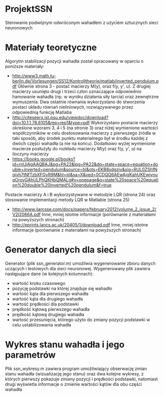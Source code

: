 # ProjektSSN
Sterowanie podwójnym odwróconym wahadłem z użyciem sztucznych sieci neuronowych

Materiały teoretyczne
============
Algorytm stabilizacji pozycji wahadła został opracowany w oparciu o poniższe materiały:
- http://www3.math.tu-berlin.de/Vorlesungen/SS12/Kontrolltheorie/matlab/inverted_pendulum.pdf
Głównie strona 3 - postać macierzy M(y), oraz f(y, y', u). Z drugiej macierzy usunięto drugi i trzeci
człon oznaczające odpowiednio hamowanie wahadła (np. w wyniku działania siły tarcia) oraz zewnętrzne wymuszenia.
Dwa ostatnie równania wykorzystano do stworzenia postaci układu równań nieliniowych, rozwiązywanego przez odpowiednią funkcję Matlaba
- http://citeseerx.ist.psu.edu/viewdoc/download?doi=10.1.1.78.6105&rep=rep1&type=pdf
Wykorzystano postacie macierzy określone wzorami 3, 4 i 5 (na stronie 3) oraz niżej wymienione wartości współczynników w celu dostosowania
macierzy z pierwszego źródła w taki sposób, aby środek punktu materialnego był w środku każdej z dwóch części wahadła (a nie na końcu).
Dodatkowo wyżej wymienione macierze posłużyły do rozkładu macierzy M(y) oraz f(y, y', u) na iloczyny macierzy
- https://books.google.pl/books?id=rnUiAgAAQBAJ&pg=PA22&lpg=PA22&dq=state+space+equation+double+inverted+pendulum&source=bl&ots=EKB8xdgzjy&sig=RUL0ZShfNqiyh7tNfTzbXFGyR9M&hl=pl&sa=X&ved=0CDQQ6AEwAjgKahUKEwjynuqOrovGAhULPhQKHbQMALg#v=onepage&q=state%20space%20equation%20double%20inverted%20pendulum&f=true

Postacie macierzy A i B wykorzystywane w metodzie LQR (strona 24) oraz stosowanie implementacji metody LQR w Matlabie (strona 25)
- http://www.ijarcsse.com/docs/papers/february2012/volume_2_issue_2/V2I2066A.pdf
Inne, mniej istotne informacje (porównanie z materiałami na powyższych stronach)
- http://eprints.lancs.ac.uk/20405/1/download.pdf
Inne, mniej istotne informacje (porównanie z materiałami na powyższych stronach)

Generator danych dla sieci
============
Generator (plik ssn_generator.m) umożliwia wygenerowanie zbioru danych uczących i testowych dla sieci neuronowej.
Wygenerowany plik zawiera następujące dane (w kolejnych kolumnach):
- wartość kroku czasowego
- pozycję podstawki na której znajduje się wahadło
- wartość kąta dla pierwszego wahadła
- wartość kąta dla drugiego wahadła
- wartość prędkości dla podstawki
- prędkość kątową pierwszego wahadła
- prędkość kątową drugiego wahadła
- wartość przesunięcia, którego użyto do zmiany pozycji podstawki w celu ustabilizowania wahadła

Wykres stanu wahadła i jego parametrów
============
Plik ssn_wykresy.m zawiera program umożliwiający obserwację zmian stanu wahadła (wizualizację jego stanu) oraz dwa
kolejne wykresy, z których pierwszy pokazuje zmiany pozycji i prędkości podstawki, natomiast drugi wyświetla
informacje o zmienie wartości kątów dla obu części wahadła
